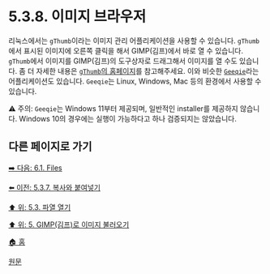 # 5.3.8. 이미지 브라우저
리눅스에서는 `gThumb`이라는 이미지 관리 어플리케이션을 사용할 수 있습니다. `gThumb`에서 표시된 이미지에 오른쪽 클릭을 해서 GIMP(김프)에서 바로 열 수 있습니다. `gThumb`에서 이미지를 GIMP(김프)의 도구상자로 드래그해서 이미지를 열 수도 있습니다. 좀 더 자세한 내용은 [`gThumb`의 홈페이지](https://wiki.gnome.org/Apps/Gthumb)를 참고해주세요. 이와 비슷한 [`Geeqie`](https://www.geeqie.org/)라는 어플리케이션도 있습니다. `Geeqie`는 Linux, Windows, Mac 등의 환경에서 사용할 수 있습니다.

⚠️ 주의: `Geeqie`는 Windows 11부터 제공되며, 일반적인 installer를 제공하지 않습니다. Windows 10의 경우에는 실행이 가능하다고 하나 검증되지는 않았습니다.

## 다른 페이지로 가기

[➡️ 다음: 6.1. Files](./06-01-00-files.md)

[⬅️ 이전: 5.3.7. 복사와 붙여넣기](./05-03-07-copy-and-paste.md)

[⬆️ 위: 5.3. 파열 열기](./05-03-00-opening-files.md)

[⬆️ 위: 5. GIMP(김프)로 이미지 불러오기](./05-00-getting-images-into-gimp.md)

[🏠 홈](./00-home.md)

[원문](https://docs.gimp.org/2.10/ko/gimp-using-image-browser.html)